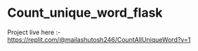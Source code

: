 # Count_unique_word_flask
Project live here :- https://replit.com/@mailashutosh246/CountAllUniqueWord?v=1

